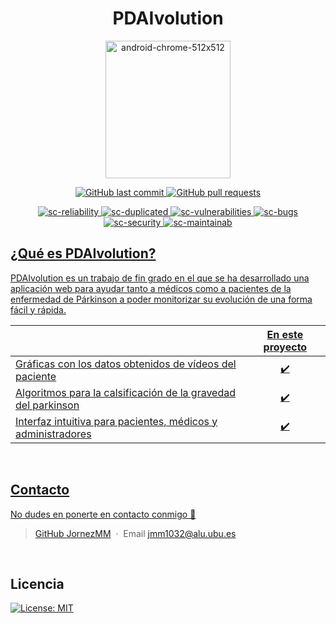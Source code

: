 <h1 align="center" color="blue">PDAIvolution</h1>
<p align="center">
  <img src="https://github.com/JornezMM/PDAIvolution/assets/116637449/9305d2e5-e800-4de4-90cf-5cef9ea6c017" alt="android-chrome-512x512" height="220" width="200">
</p>
<p align="center">
    <a href="https://github.com/JornezMM/PDAIvolution/commits/main">
    <img src="https://img.shields.io/github/last-commit/JornezMM/PDAIvolution.svg?style=flat-square&logo=github&logoColor=white"
         alt="GitHub last commit">
    </a>
    <a href="https://github.com/JornezMM/PDAIvolution/pulls">
    <img src="https://img.shields.io/github/issues-pr-raw/JornezMM/PDAIvolution.svg?style=flat-square&logo=github&logoColor=white"
         alt="GitHub pull requests">
    </a> 
</p>
<p align="center">
<a href = "https://sonarcloud.io/summary/new_code?id=JornezMM_tfg">
<img src="https://sonarcloud.io/api/project_badges/measure?project=JornezMM_tfg&metric=reliability_rating" alt="sc-reliability">
</a>
<a href = "https://sonarcloud.io/summary/new_code?id=JornezMM_tfg">
<img src="https://sonarcloud.io/api/project_badges/measure?project=JornezMM_tfg&metric=duplicated_lines_density" alt="sc-duplicated">
</a>
<a href = "https://sonarcloud.io/summary/new_code?id=JornezMM_tfg">
<img src="https://sonarcloud.io/api/project_badges/measure?project=JornezMM_tfg&metric=vulnerabilities" alt="sc-vulnerabilities">
</a>
<a href = "https://sonarcloud.io/summary/new_code?id=JornezMM_tfg">
<img src="https://sonarcloud.io/api/project_badges/measure?project=JornezMM_tfg&metric=bugs" alt="sc-bugs">
</a>
<a href = "https://sonarcloud.io/summary/new_code?id=JornezMM_tfg">

<img src="https://sonarcloud.io/api/project_badges/measure?project=JornezMM_tfg&metric=security_rating" alt="sc-security">
</a>
<a href = "https://sonarcloud.io/summary/new_code?id=JornezMM_tfg">
<img src="https://sonarcloud.io/api/project_badges/measure?project=JornezMM_tfg&metric=sqale_rating" alt="sc-maintainab">

</p>

## ¿Qué es PDAIvolution?

PDAIvolution es un trabajo de fin grado en el que se ha desarrollado una aplicación web para ayudar tanto a médicos como a pacientes de la enfermedad de Párkinson a poder monitorizar su evolución de una forma fácil y rápida.


|                            | En este proyecto  | 
| -------------------------- | :----------------: | 
| Gráficas con los datos obtenidos de vídeos del paciente  |         ✔️         |   
| Algoritmos para la calsificación de la gravedad del parkinson |         ✔️         |    
| Interfaz intuitiva para pacientes, médicos y administradores         |         ✔️         |    

<br />

## Contacto

No dudes en ponerte en contacto conmigo 💌

> GitHub [JornezMM](https://github.com/JornezMM) &nbsp;&middot;&nbsp; Email [jmm1032@alu.ubu.es](mailto:jmm1032@alu.ubu.es)

<br />


## Licencia

[![License: MIT](https://img.shields.io/badge/License-MIT-yellow.svg)](https://opensource.org/licenses/MIT)



